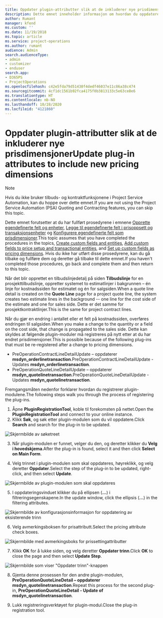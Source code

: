 ```yaml
---
title: Oppdater plugin-attributter slik at de inkluderer nye prisdimensjoner
description: Dette emnet inneholder informasjon om hvordan du oppdaterer plugin-attributter for prisdimensjoner.
author: Rumant
manager: kfend
ms.custom: ''
ms.date: 11/19/2018
ms.topic: article
ms.service: project-operations
ms.author: rumant
audience: Admin
search.audienceType:
- admin
- customizer
- enduser
search.app:
- D365PS
- ProjectOperations
ms.openlocfilehash: c42e5fda79d51430f4dedf46037e11c86a38c474
ms.sourcegitcommit: 4cf1dc1561b92fca4175f0b3813133c5e63ce8e6
ms.translationtype: HT
ms.contentlocale: nb-NO
ms.lasthandoff: 10/28/2020
ms.locfileid: "4121860"
---
```

# <a name="update-plug-in-attributes-to-include-new-pricing-dimensions"></a><span data-ttu-id="e6989-103">Oppdater plugin-attributter slik at de inkluderer nye prisdimensjoner</span><span class="sxs-lookup"><span data-stu-id="e6989-103">Update plug-in attributes to include new pricing dimensions</span></span>

> [!NOTE]
> <span data-ttu-id="e6989-104">Hvis du ikke bruker tilbuds- og kontraktfunksjonene i Project Service Automation, kan du hoppe over dette emnet.</span><span class="sxs-lookup"><span data-stu-id="e6989-104">If you are not using the Project Service Automation (PSA) Quoting and Contracting features, you can skip this topic.</span></span>

<span data-ttu-id="e6989-105">Dette emnet forutsetter at du har fullført prosedyrene i emnene [Opprette egendefinerte felt og enheter](create-custom-fields-entities.md), [Legge til egendefinerte felt i prisoppsett og transaksjonsenheter](field-references.md) og [Konfigurere egendefinerte felt som prisdimensjoner](set-up-pricing-dimensions.md).</span><span class="sxs-lookup"><span data-stu-id="e6989-105">This topic assumes that you have completed the procedures in the topics, [Create custom fields and entities](create-custom-fields-entities.md), [Add custom fields to price setup and transactional entities](field-references.md), and [Set up custom fields as pricing dimensions](set-up-pricing-dimensions.md).</span></span> <span data-ttu-id="e6989-106">Hvis du ikke har utført disse prosedyrene, kan du gå tilbake og fullføre dem og deretter gå tilbake til dette emnet.</span><span class="sxs-lookup"><span data-stu-id="e6989-106">If you haven't completed those procedures, go back and complete them and then return to this topic.</span></span>

<span data-ttu-id="e6989-107">Når det blir opprettet en tilbudslinjedetalj på siden **Tilbudslinje** for en prosjekttilbudslinje, oppretter systemet to estimatlinjer i bakgrunnen – én linje for kostnadssiden for estimatet og én for salgsiden.</span><span class="sxs-lookup"><span data-stu-id="e6989-107">When a quote line detail is created on the **Quote Line** page for a project quote line, the system creates two estimate lines in the background -- one line for the cost side of the estimate and one for sales side.</span></span> <span data-ttu-id="e6989-108">Dette er det samme for prosjektkontraktlinjer.</span><span class="sxs-lookup"><span data-stu-id="e6989-108">This is the same  for project contract lines.</span></span>

<span data-ttu-id="e6989-109">Når du gjør en endring i antallet eller et felt på kostnadssiden, overføres endringen til salgsiden.</span><span class="sxs-lookup"><span data-stu-id="e6989-109">When you make a change to the quantity or a field on the cost side, that change is propagated to the sales side.</span></span> <span data-ttu-id="e6989-110">Dette kan skyldes at følgende plugin-moduler må registreres på nytt etter at du har endret prisdimensjoner.</span><span class="sxs-lookup"><span data-stu-id="e6989-110">This is possible because of the following plug-ins that must be re-registered after a change to pricing dimensions.</span></span>

- <span data-ttu-id="e6989-111">PreOperationContractLineDetailUpdate – oppdaterer **msdyn_orderlinetransaction**.</span><span class="sxs-lookup"><span data-stu-id="e6989-111">PreOperationContractLineDetailUpdate - Updates **msdyn_orderlinetransaction**.</span></span>
- <span data-ttu-id="e6989-112">PreOperationQuoteLineDetailUpdate – oppdaterer **msdyn_quotelinetransaction**.</span><span class="sxs-lookup"><span data-stu-id="e6989-112">PreOperationQuoteLineDetailUpdate - Updates **msdyn_quotelinetransaction**.</span></span>

<span data-ttu-id="e6989-113">Fremgangsmåten nedenfor forklarer hvordan du registrerer plugin-modulene.</span><span class="sxs-lookup"><span data-stu-id="e6989-113">The following steps walk you through the process of registering the plug-ins.</span></span>

1. <span data-ttu-id="e6989-114">Åpne **PluginRegistrationTool**, koble til forekomsten på nettet.</span><span class="sxs-lookup"><span data-stu-id="e6989-114">Open the **PluginRegistrationTool** and connect to your online instance.</span></span>
2. <span data-ttu-id="e6989-115">Klikk **Søk**, og søk etter plugin-modulen som du vil oppdatere.</span><span class="sxs-lookup"><span data-stu-id="e6989-115">Click **Search** and search for the plug-in to be updated.</span></span>

 ![Skjermbilde av søketreet](media/PRT-1.png)

3. <span data-ttu-id="e6989-117">Når plugin-modulen er funnet, velger du den, og deretter klikker du **Velg i hovedskjema**.</span><span class="sxs-lookup"><span data-stu-id="e6989-117">After the plug-in is found, select it and then click **Select on Main Form**.</span></span>

4. <span data-ttu-id="e6989-118">Velg trinnet i plugin-modulen som skal oppdateres, høyreklikk, og velg deretter **Oppdater**.</span><span class="sxs-lookup"><span data-stu-id="e6989-118">Select the step of the plug-in to be updated, right-click, and then select **Update**.</span></span>

 ![Skjermbilde av plugin-modulen som skal oppdateres](media/PRT-2.png)
 
5. <span data-ttu-id="e6989-120">I oppdateringsvinduet klikker du på ellipsen (**...**) i filtreringsegenskapene.</span><span class="sxs-lookup"><span data-stu-id="e6989-120">In the update window, click the ellipsis (**...**) in the filtering attributes.</span></span>

 ![Skjermbilde av konfigurasjonsinformasjon for oppdatering av eksisterende trinn](media/PRT-3.png)
 
6. <span data-ttu-id="e6989-122">Velg avmerkingsboksen for prisattributt.</span><span class="sxs-lookup"><span data-stu-id="e6989-122">Select the pricing attribute check boxes.</span></span>

 ![Skjermbilde med avmerkingsboks for prissettingattributter](media/PRT-4.png)

7. <span data-ttu-id="e6989-124">Klikk **OK** for å lukke siden, og velg deretter **Oppdater trinn**.</span><span class="sxs-lookup"><span data-stu-id="e6989-124">Click **OK** to close the page and then select **Update Step**.</span></span>

 ![Skjermbilde som viser "Oppdater trinn"-knappen](media/PRT-5.png)
 
8. <span data-ttu-id="e6989-126">Gjenta denne prosessen for den andre plugin-modulen, **PreOperationQuoteLineDetail – oppdaterer msdyn_quotelinetransaction**.</span><span class="sxs-lookup"><span data-stu-id="e6989-126">Repeat this process for the second plug-in, **PreOperationQuoteLineDetail - Update of msdyn_quotelinetransaction**.</span></span>

9. <span data-ttu-id="e6989-127">Lukk registreringsverktøyet for plugin-modul.</span><span class="sxs-lookup"><span data-stu-id="e6989-127">Close the plug-in registration tool.</span></span>

